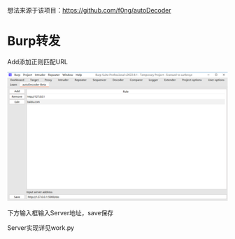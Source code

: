 想法来源于该项目：https://github.com/f0ng/autoDecoder

# Burp转发

Add添加正则匹配URL

![main](https://raw.githubusercontent.com/A5245/autoDecoder/master/pic/main.png)

下方输入框输入Server地址，save保存

Server实现详见work.py